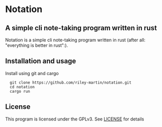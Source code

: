 # Notation
## A simple cli note-taking program written in rust
Notation is a simple cli note-taking program written in rust 
(after all: "everything is better in rust":).

## Installation and usage
Install using git and cargo
```
  git clone https://github.com/riley-martin/notation.git
  cd notation
  cargo run
```
## License
This program is licensed under the GPLv3.
See [LICENSE](./LICENSE) for details

